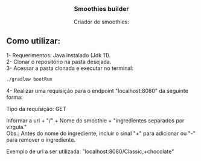 <div id="top"></div>

<br />
<div align="center">
 
<h3 align="center">Smoothies builder</h3>

  <p align="center">
    Criador de smoothies:
    <br />
  </p>
</div>


## Como utilizar:

1- Requerimentos:  Java instalado (Jdk 11).<br>
2- Clonar o repositório na pasta desejada.<br>
3- Acessar a pasta clonada e executar no terminal:
  ```sh
  ./gradlew bootRun
  ```
4- Realizar uma requisição para o endpoint "localhost:8080" da seguinte forma:

Tipo da requisição: GET

Informar a url + "/" + Nome do smoothie + "ingredientes separados por vírgula."<br>
Obs.: Antes do nome do ingrediente, incluir o sinal "+" para adicionar ou "-" para remover o ingrediente.

Exemplo de url a ser utilizada:
"localhost:8080/Classic,+chocolate"